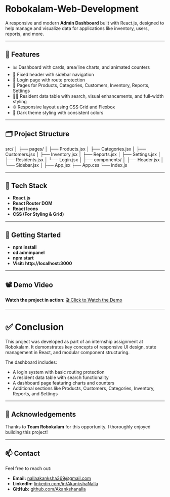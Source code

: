 # Robokalam-Web-Development

A responsive and modern **Admin Dashboard** built with React.js, designed to help manage and visualize data for applications like inventory, users, reports, and more.

---
## 🚀 Features

- 📊 Dashboard with cards, area/line charts, and animated counters
- 🧭 Fixed header with sidebar navigation
- 🔐 Login page with route protection
- 📁 Pages for Products, Categories, Customers, Inventory, Reports, Settings
- 🧑‍💼 Resident data table with search, visual enhancements, and full-width styling
- 🌐 Responsive layout using CSS Grid and Flexbox
- 🎨 Dark theme styling with consistent colors
---
## 🗂️ Project Structure

src/
│
├── pages/
│ ├── Products.jsx
│ ├── Categories.jsx
│ ├── Customers.jsx
│ ├── Inventory.jsx
│ ├── Reports.jsx
│ ├── Settings.jsx
│ ├── Residents.jsx
│ └── Login.jsx
│
├── components/
│ ├── Header.jsx
│ └── Sidebar.jsx
│
├── App.jsx
├── App.css
└── index.js

---
## 🎨 Tech Stack

- **React.js**
- **React Router DOM**
- **React Icons**
- **CSS (For Styling & Grid)**
---
## 🔧 Getting Started

- **npm install**
- **cd adminpanel**
- **npm start**
- **Visit: http://localhost:3000**
---
## 📽️ Demo Video
**Watch the project in action:**
[🎬 Click to Watch the Demo](https://drive.google.com/file/d/1L-fe0n5EI5uReHaKzSeYWxlmSp1P1X5n/view?usp=sharing)

---
# ✅ Conclusion

This project was developed as part of an internship assignment at Robokalam. It demonstrates key concepts of responsive UI design, state management in React, and modular component structuring.

The dashboard includes:
- A login system with basic routing protection
- A resident data table with search functionality
- A dashboard page featuring charts and counters
- Additional sections like Products, Customers, Categories, Inventory, Reports, and Settings
---
## 🙌 Acknowledgements

Thanks to **Team Robokalam** for this opportunity. I thoroughly enjoyed building this project!

---
## 📫 Contact

Feel free to reach out:

- **Email:** nallaakanksha369@gmail.com
- **LinkedIn:** [linkedin.com/in/AkankshaNalla](https://www.linkedin.com/in/akanksha-nalla-53916025b)  
- **GitHub:** [github.com/Akankshanalla]()

